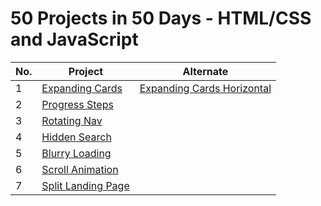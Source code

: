 # 50 Projects in 50 Days - HTML/CSS and JavaScript

| No. | Project                                                                                            | Alternate                                                                                                             |
| --- | -------------------------------------------------------------------------------------------------- | --------------------------------------------------------------------------------------------------------------------- |
| 1   | [Expanding Cards](https://github.com/PaulMFleming/50Projects50Days/tree/master/expanding-cards)    | [Expanding Cards Horizontal](https://github.com/PaulMFleming/50Projects50Days/tree/master/expanding-cards-horizontal) |
| 2   | [Progress Steps](https://github.com/PaulMFleming/50Projects50Days/tree/master/progress-steps)      |
| 3   | [Rotating Nav](https://github.com/PaulMFleming/50Projects50Days/tree/master/rotating_navigation)   |
| 4   | [Hidden Search](https://github.com/PaulMFleming/50Projects50Days/tree/master/hidden_search_widget) |
| 5   | [Blurry Loading](https://github.com/PaulMFleming/50Projects50Days/tree/master/blurry-loading) |
| 6   | [Scroll Animation](https://github.com/PaulMFleming/50Projects50Days/tree/master/scroll-animation) |
| 7   | [Split Landing Page](https://github.com/PaulMFleming/50Projects50Days/tree/master/split-landing-page) |
